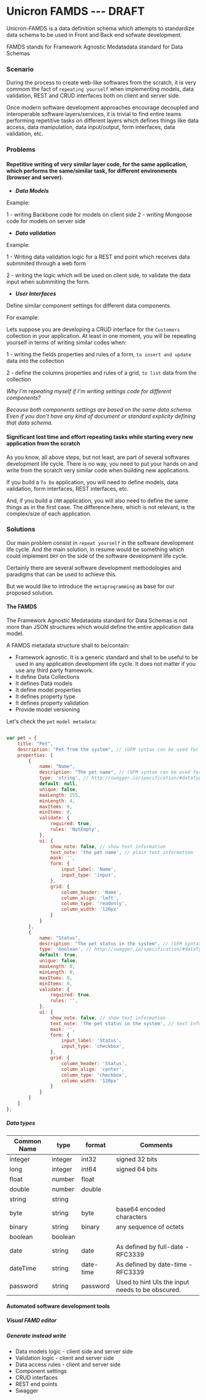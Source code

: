 Unicron FAMDS  --- DRAFT
================

Unicron-FAMDS is a data definition schema which attempts to standardize data schema to be used in Front and Back end sofwate development.

FAMDS stands for Framework Agnostic Medatadata standard for Data Schemas

### Scenario

During the process to create web-like softwares from the scratch, it is very commom the fact of `repeating yourself` when implementing models, data validation, REST and CRUD interfaces both on client and server side.

Once modern software development approaches encourage decoupled and interoperable software layers/services, it is trivial to find entire teams performing repetitive tasks on different layers which defines things like data access, data manipulation, data input/output, form interfaces, data validation, etc.


### Problems

#### Repetitive writing of very similar layer code, for the same application, which performs the same/similar task, for different environments (browser and server).

- ***Data Models***

Example:

1 - writing Backbone code for models on client side
2 - writing Mongoose code for models on server side

- ***Data validation***

Example:

1 - Writing data validation logic for a REST end point which receives data submmited through a web form

2 - writing the logic which will be used on client side, to validate the data input when submmiting the form.

- ***User Interfaces***

Define similar component settings for different data components.

For example:

Lets suppose you are developing a CRUD interface for the `Customers` collection in your application.
At least in one moment, you will be repeating yourself in terms of writing similar codes when:

1 - writing the fields properties and rules of a form, `to insert and update` data into the collection

2 - define the columns properties and rules of a grid, `to list` data from the collection

_Why I'm repeating myself if I'm writing settings code for different components?_

*Because both components settings are based on the same data schema. Even if you don't have any kind of document or standard explicity defining that data schema.*

#### Significant lost time and effort repeating tasks while starting every new application from the scratch

As you know, all above steps, but not least, are part of several softwares development life cycle. There is no way, you need to put your hands on and write from the scratch very similar code when building new applications.

If you build a `To Do` application, you will need to define models, data validation, form interfaces, REST interfaces, etc. 

And, if you build a `CRM` application, you will also need to define the same things as in the first case. The difference here, which is not relevant, is the complex/size of each application.

### Solutions

Our main problem consist in `repeat yourself` in the software development life cycle. And the main solution, in resume would be something which could implement `DRY` on the side of the software development life cycle.

Certainly there are several software development methodologies and paradigms that can be used to achieve this.

But we would like to introduce the `metaprogramming` as base for our proposed solution.

#### The FAMDS

The Framework Agnostic Medatadata standard for Data Schemas is not more than JSON structures which would define the entire application data model.

A FAMDS metadata structure shall to be/contain:

- Framework agnostic. It is a generic standard and shall to be useful to be used in any application development life cycle. It does not matter if you use any third party framework.
- It define Data Collections
- It defines Data models
 - It define model properties
  - It defines property type
  - It defines property validation
- Provide model versioning


Let's check the `pet` `model metadata`:

```javascript

var pet = {
    title: "Pet",
    description: "Pet from the system", // (GFM syntax can be used for rich text representation)
    properties: [
    	{
	        name: "Name",
	        description: "The pet name", // (GFM syntax can be used for rich text representation)
	        type: 'string', // http://swagger.io/specification/#dataTypeFormat
	        default: null,
	        unique: false,
	        maxLength: 255,
	        minLength: 4,
	        maxItems: 0,
			minItems: 0,
	        validate: {
	            required: true,
	            rules: 'NotEmpty',
	        },
	        ui: {
	            show_note: false, // show text information
	            text_note: 'the pet name', // plain text information
	            mask: '',
	            form: {
	                input_label: 'Name',
	                input_type: 'input',
	            },
	            grid: {
	                column_header: 'Name',
	                column_align: 'left',
	                column_type: 'readonly',
	                column_width: '120px'
	            }
	        }
	    },
	    {
	        name: "Status",
	        description: "The pet status in the system", // (GFM syntax can be used for rich text representation)
	        type: 'boolean', // http://swagger.io/specification/#dataTypeFormat
	        default: true,
	        unique: false,
	        maxLength: 0,
	        minLength: 0,
	        maxItems: 0,
			minItems: 0,
	        validate: {
	            required: true,
	            rules: '',
	        },
	        ui: {
	            show_note: false, // show text information
	            text_note: 'The pet status in the system', // text information
	            mask: '',
	            form: {
	                input_label: 'Status',
	                input_type: 'checkbox',
	            },
	            grid: {
	                column_header: 'Status',
	                column_align: 'center',
	                column_type: 'checkbox',
	                column_width: '120px'
	            }
	        }
	    }
    ]
};

```

##### Data types

| Common Name | type    | format    | Comments                                         |
|-------------|---------|-----------|--------------------------------------------------|
| integer     | integer | int32     | signed 32 bits                                   |
| long        | integer | int64     | signed 64 bits                                   |
| float       | number  | float     |                                                  |
| double      | number  | double    |                                                  |
| string      | string  |           |                                                  |
| byte        | string  | byte      | base64 encoded characters                        |
| binary      | string  | binary    | any sequence of octets                           |
| boolean     | boolean |           |                                                  |
| date        | string  | date      | As defined by full-date - RFC3339                |
| dateTime    | string  | date-time | As defined by date-time - RFC3339                |
| password    | string  | password  | Used to hint UIs the input needs to be obscured. |





#### Automated software development tools

##### Visual FAMD editor

##### Generate instead write

- Data models logic - client side and server side
- Validation logic - client and server side
- Data access rules - client and server side
- Component settings
- CRUD interfaces
- REST end points
- Swagger
